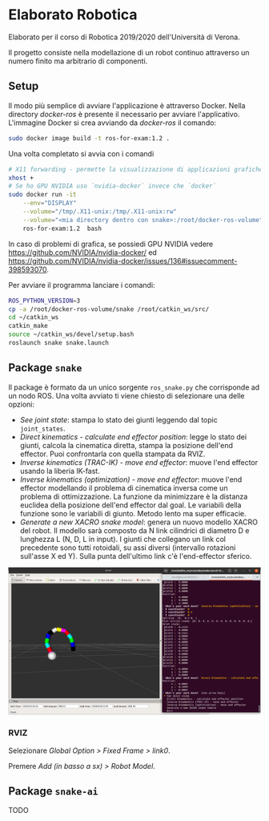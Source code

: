 # Elaborato Robotica 

Elaborato per il corso di Robotica 2019/2020 dell'Università di Verona. 

Il progetto consiste nella modellazione di un robot continuo attraverso un numero finito ma arbitrario di componenti.

## Setup

Il modo più semplice di avviare l'applicazione è attraverso Docker. Nella directory _docker-ros_ è presente il necessario per avviare l'applicativo. L'immagine Docker si crea avviando da _docker-ros_ il comando:

```bash
sudo docker image build -t ros-for-exam:1.2 .
```

Una volta completato si avvia con i comandi

```bash
# X11 forwarding - permette la visualizzazione di applicazioni grafiche da Docker
xhost + 
# Se ho GPU NVIDIA uso `nvidia-docker` invece che `docker`
sudo docker run -it                                                       \
	--env="DISPLAY"                                                       \
	--volume="/tmp/.X11-unix:/tmp/.X11-unix:rw"                           \
	--volume="<mia directory dentro con snake>:/root/docker-ros-volume"   \ 
	ros-for-exam:1.2  bash
```

In caso di problemi di grafica, se possiedi GPU NVIDIA vedere https://github.com/NVIDIA/nvidia-docker/ ed https://github.com/NVIDIA/nvidia-docker/issues/136#issuecomment-398593070.

Per avviare il programma lanciare i comandi:

```bash
ROS_PYTHON_VERSION=3
cp -a /root/docker-ros-volume/snake /root/catkin_ws/src/ 
cd ~/catkin_ws 
catkin_make
source ~/catkin_ws/devel/setup.bash
roslaunch snake snake.launch
```

## Package `snake`

Il package è formato da un unico sorgente `ros_snake.py` che corrisponde ad un nodo ROS. Una volta avviato ti viene chiesto di selezionare una delle opzioni:

- *See joint state*: stampa lo stato dei giunti leggendo dal topic `joint_states`.
- *Direct kinematics - calculate end effector position*: legge lo stato dei giunti, calcola la cinematica diretta, stampa la posizione dell'end effector. Puoi confrontarla con quella stampata da RVIZ. 
- *Inverse kinematics (TRAC-IK) - move end effector*: muove l'end effector usando la liberia IK-fast.
- *Inverse kinematics (optimization) - move end effector*: muove l'end effector modellando il problema di cinematica inversa come un problema di ottimizzazione. La funzione da minimizzare è la distanza euclidea della posizione dell'end effector dal goal. Le variabili della funzione sono le variabili di giunto. Metodo lento ma super efficacie. 
- *Generate a new XACRO snake model*: genera un nuovo modello XACRO del robot. Il modello sarà composto da N link cilindrici di diametro D e lunghezza L (N, D, L in input). I giunti che collegano un link col precedente sono tutti rotoidali, su assi diversi (intervallo rotazioni sull'asse X ed Y). Sulla punta dell'ultimo link c'è l'end-effector sferico. 

![Interfaccia grafica](./ros-snake-gui.png)

### RVIZ

Selezionare _Global Option > Fixed Frame > link0_.

Premere _Add (in basso a sx) > Robot Model_.

## Package `snake-ai`

TODO



